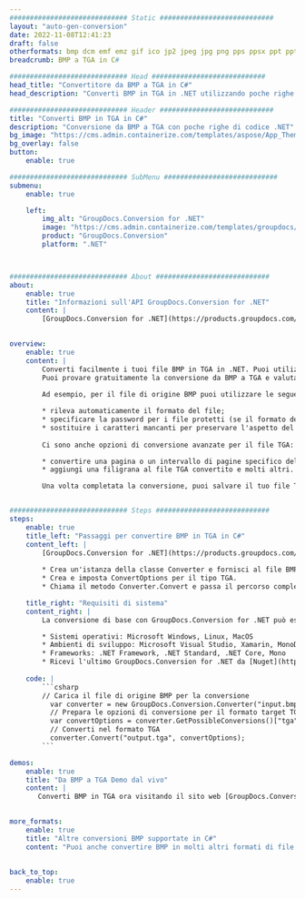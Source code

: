 ```yaml
---
############################# Static ############################
layout: "auto-gen-conversion"
date: 2022-11-08T12:41:23
draft: false
otherformats: bmp dcm emf emz gif ico jp2 jpeg jpg png pps ppsx ppt pptx psb psd svg svgz tga tif tiff webp wmf wmz
breadcrumb: BMP a TGA in C#

############################# Head ############################
head_title: "Convertitore da BMP a TGA in C#"
head_description: "Converti BMP in TGA in .NET utilizzando poche righe di codice. Utilizza l'API di conversione dei documenti di GroupDocs per convertire oltre 160 formati di file."

############################# Header ############################
title: "Converti BMP in TGA in C#"
description: "Conversione da BMP a TGA con poche righe di codice .NET"
bg_image: "https://cms.admin.containerize.com/templates/aspose/App_Themes/V3/images/bg/header1.png"
bg_overlay: false
button:
    enable: true

############################# SubMenu ############################
submenu:
    enable: true

    left:
        img_alt: "GroupDocs.Conversion for .NET"
        image: "https://cms.admin.containerize.com/templates/groupdocs/images/product-logos/90x90-noborder/groupdocs-conversion-net.png"
        product: "GroupDocs.Conversion"
        platform: ".NET"



############################# About ############################
about:
    enable: true
    title: "Informazioni sull'API GroupDocs.Conversion for .NET"
    content: |
        [GroupDocs.Conversion for .NET](https://products.groupdocs.com/conversion/net/) può essere utilizzato per convertire Microsoft Word, Excel, PowerPoint, PDF, Visio e altri formati. GroupDocs.Conversion è un'API standalone adatta per sistemi interni e back-end in cui sono richieste prestazioni elevate. Non dipende da alcun software come Microsoft o Open Office.
    

overview:
    enable: true
    content: |
        Converti facilmente i tuoi file BMP in TGA in .NET. Puoi utilizzare solo un paio di righe di codice C# in qualsiasi piattaforma a tua scelta come: Windows, Linux, macOS.
        Puoi provare gratuitamente la conversione da BMP a TGA e valutare la qualità dei risultati della conversione. Insieme a semplici scenari di conversione di file, puoi provare opzioni più avanzate per caricare il file di origine BMP e per salvare il risultato di output TGA. 
        
        Ad esempio, per il file di origine BMP puoi utilizzare le seguenti opzioni di caricamento:

        * rileva automaticamente il formato del file;
        * specificare la password per i file protetti (se il formato del file lo supporta);
        * sostituire i caratteri mancanti per preservare l'aspetto del documento.
        
        Ci sono anche opzioni di conversione avanzate per il file TGA:

        * convertire una pagina o un intervallo di pagine specifico del documento;
        * aggiungi una filigrana al file TGA convertito e molti altri.

        Una volta completata la conversione, puoi salvare il tuo file TGA nel percorso del file locale o in qualsiasi archivio di terze parti come FTP, Amazon S3, Google Drive, Dropbox ecc. Nota: per convertire BMP in {{ TO}} non è necessario alcun software aggiuntivo installato, come MS Office, Open Office, Adobe Acrobat Reader ecc.


############################# Steps ############################
steps:
    enable: true
    title_left: "Passaggi per convertire BMP in TGA in C#"
    content_left: |
        [GroupDocs.Conversion for .NET](https://products.groupdocs.com/conversion/net/) consente agli sviluppatori di convertire facilmente un file BMP in TGA con poche righe di codice.
        
        * Crea un'istanza della classe Converter e fornisci al file BMP il percorso completo
        * Crea e imposta ConvertOptions per il tipo TGA.
        * Chiama il metodo Converter.Convert e passa il percorso completo e il formato (TGA) come parametro

    title_right: "Requisiti di sistema"
    content_right: |
        La conversione di base con GroupDocs.Conversion for .NET può essere eseguita in pochi semplici passaggi. Le nostre API sono supportate su tutte le principali piattaforme e sistemi operativi. Prima di eseguire il codice seguente, assicurati di avere i seguenti prerequisiti installati sul tuo sistema.

        * Sistemi operativi: Microsoft Windows, Linux, MacOS
        * Ambienti di sviluppo: Microsoft Visual Studio, Xamarin, MonoDevelop
        * Frameworks: .NET Framework, .NET Standard, .NET Core, Mono
        * Ricevi l'ultimo GroupDocs.Conversion for .NET da [Nuget](https://www.nuget.org/packages/groupdocs.conversion)
         
    code: |
        ```csharp    
        // Carica il file di origine BMP per la conversione
          var converter = new GroupDocs.Conversion.Converter("input.bmp");
          // Prepara le opzioni di conversione per il formato target TGA
          var convertOptions = converter.GetPossibleConversions()["tga"].ConvertOptions;
          // Converti nel formato TGA
          converter.Convert("output.tga", convertOptions);
        ```

demos:
    enable: true
    title: "Da BMP a TGA Demo dal vivo"
    content: |
       Converti BMP in TGA ora visitando il sito web [GroupDocs.Conversion App](https://products.groupdocs.app/conversion/family). La demo online presenta i seguenti vantaggi
          

more_formats:
    enable: true
    title: "Altre conversioni BMP supportate in C#"
    content: "Puoi anche convertire BMP in molti altri formati di file. Si prega di consultare l'elenco di seguito."
       
       
back_to_top:
    enable: true
---
```

